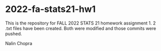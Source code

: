# 2022-fa-stats21-hw1
This is the repository for FALL 2022 STATS 21 homework assignment 1.
2 .txt files have been created. Both were modified and those commits were pushed.

Nalin Chopra

